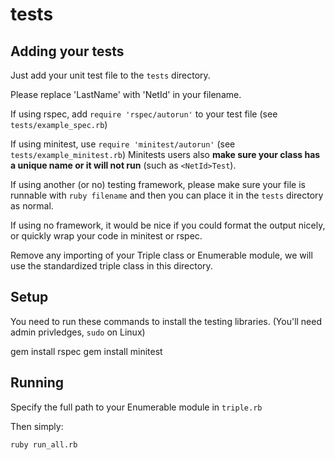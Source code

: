 # tests

## Adding your tests

Just add your unit test file to the `tests` directory.

Please replace 'LastName' with 'NetId' in your filename.

If using rspec, add `require 'rspec/autorun'` to your test file (see `tests/example_spec.rb`)

If using minitest, use `require 'minitest/autorun'` (see `tests/example_minitest.rb`)
Minitests users also **make sure your class has a unique name or it will not run** (such as `<NetId>Test`).

If using another (or no) testing framework, please make sure your file is runnable with `ruby filename` and then you can place it in the `tests` directory as normal.

If using no framework, it would be nice if you could format the output nicely, or quickly wrap your code in minitest or rspec.

Remove any importing of your Triple class or Enumerable module, we will use the standardized triple class in this directory.

## Setup

You need to run these commands to install the testing libraries. (You'll need admin privledges, `sudo` on Linux)

gem install rspec
gem install minitest

## Running

Specify the full path to your Enumerable module in `triple.rb`

Then simply:

    ruby run_all.rb